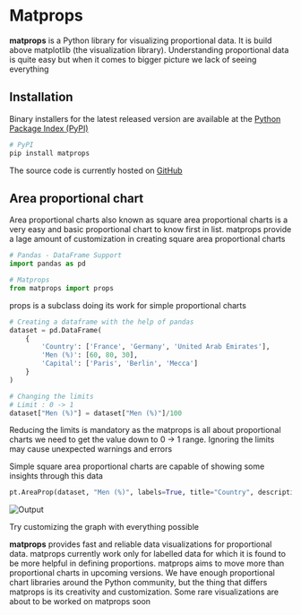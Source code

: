 # Matprops
**matprops** is a Python library for visualizing proportional data. It is build above matplotlib (the visualization library). Understanding proportional data is quite easy but when it comes to bigger picture we lack of seeing everything 

## Installation
Binary installers for the latest released version are available at the [Python
Package Index (PyPI)](https://pypi.org/project/matprops/)

```sh
# PyPI
pip install matprops
```

The source code is currently hosted on [GitHub](https://github.com/sharajmohamars/matprops.git)


## Area proportional chart
Area proportional charts also known as square area proportional charts is a very easy and basic proportional chart to know first in list. matprops provide a lage amount of customization in creating square area proportional charts

```python
# Pandas - DataFrame Support
import pandas as pd

# Matprops
from matprops import props
```

props is a subclass doing its work for simple proportional charts 

```python
# Creating a dataframe with the help of pandas
dataset = pd.DataFrame(
    {
        'Country': ['France', 'Germany', 'United Arab Emirates'], 
        'Men (%)': [60, 80, 30],
        'Capital': ['Paris', 'Berlin', 'Mecca']
    }
)

# Changing the limits
# Limit : 0 -> 1
dataset["Men (%)"] = dataset["Men (%)"]/100
```

Reducing the limits is mandatory as the matprops is all about proportional charts we need to get the value down to 0 -> 1 range. Ignoring the limits may cause unexpected warnings and errors

Simple square area proportional charts are capable of showing some insights through this data
```python
pt.AreaProp(dataset, "Men (%)", labels=True, title="Country", description="Capital")
```

![Output](output.png)

Try customizing the graph with everything possible

**matprops** provides fast and reliable data visualizations for proportional data. matprops currently work only for labelled data for which it is found to be more helpful in defining proportions. matprops aims to move more than proportional charts in upcoming versions. We have enough proportional chart libraries around the Python community, but the thing that differs matprops is its creativity and customization. Some rare visualizations are about to be worked on matprops soon

